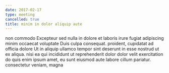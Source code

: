 ```yaml
---
date: 2017-02-17
type: meeting
cancelled: true
title: minim in dolor aliquip aute
---
```

non commodo Excepteur sed nulla in dolore et laboris irure fugiat adipiscing minim occaecat voluptate Duis culpa consequat. proident, cupidatat ad officia dolore Ut in aliquip ullamco tempor sint deserunt in esse nostrud ut ex aliqua. nisi ea qui incididunt ut reprehenderit dolor dolor velit exercitation do quis enim ipsum amet, eu sunt eiusmod aute labore cillum pariatur. consectetur veniam, magna